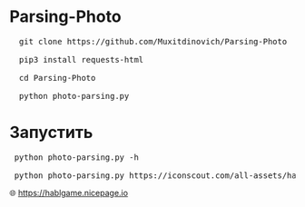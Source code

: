 # Parsing-Photo

<pre>
  git clone https://github.com/Muxitdinovich/Parsing-Photo
  
  pip3 install requests-html
  
  cd Parsing-Photo
  
  python photo-parsing.py
</pre>
 <h1>Запустить</h1>
  
<pre>
 python photo-parsing.py -h
  
 python photo-parsing.py https://iconscout.com/all-assets/hacker
</pre>




🌐 https://hablgame.nicepage.io

